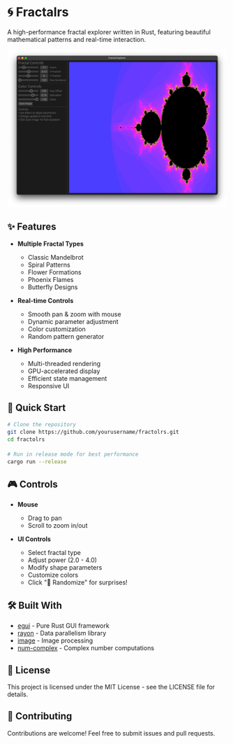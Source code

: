 # 🌀 Fractalrs

A high-performance fractal explorer written in Rust, featuring beautiful mathematical patterns and real-time interaction.

![Fractal Example](gui.jpg)

## ✨ Features

- **Multiple Fractal Types**
  - Classic Mandelbrot
  - Spiral Patterns
  - Flower Formations
  - Phoenix Flames
  - Butterfly Designs

- **Real-time Controls**
  - Smooth pan & zoom with mouse
  - Dynamic parameter adjustment
  - Color customization
  - Random pattern generator

- **High Performance**
  - Multi-threaded rendering
  - GPU-accelerated display
  - Efficient state management
  - Responsive UI

## 🚀 Quick Start

```bash
# Clone the repository
git clone https://github.com/yourusername/fractolrs.git
cd fractolrs

# Run in release mode for best performance
cargo run --release
```

## 🎮 Controls

- **Mouse**
  - Drag to pan
  - Scroll to zoom in/out

- **UI Controls**
  - Select fractal type
  - Adjust power (2.0 - 4.0)
  - Modify shape parameters
  - Customize colors
  - Click "🎲 Randomize" for surprises!

## 🛠️ Built With

- [egui](https://github.com/emilk/egui) - Pure Rust GUI framework
- [rayon](https://github.com/rayon-rs/rayon) - Data parallelism library
- [image](https://github.com/image-rs/image) - Image processing
- [num-complex](https://github.com/rust-num/num-complex) - Complex number computations

## 📝 License

This project is licensed under the MIT License - see the LICENSE file for details.

## 🤝 Contributing

Contributions are welcome! Feel free to submit issues and pull requests.
